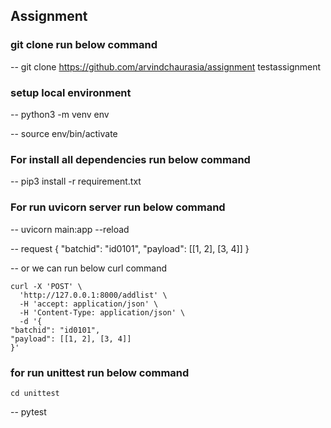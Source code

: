 ## Assignment

### git clone run below command

--  git clone https://github.com/arvindchaurasia/assignment testassignment

### setup local environment
--  python3 -m venv env

--  source env/bin/activate
    
### For install all dependencies run below command 

--  pip3 install -r requirement.txt

### For run uvicorn server run below command

--  uvicorn main:app --reload


-- request 
	   {
		"batchid": "id0101",
		"payload": [[1, 2], [3, 4]]
		}


--  or we can run below curl command

    curl -X 'POST' \
	  'http://127.0.0.1:8000/addlist' \
	  -H 'accept: application/json' \
	  -H 'Content-Type: application/json' \
	  -d '{
	"batchid": "id0101",
	"payload": [[1, 2], [3, 4]]
	}'
### for run unittest run below command
    cd unittest
--  pytest
   
